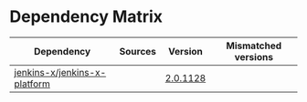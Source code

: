 # Dependency Matrix

Dependency | Sources | Version | Mismatched versions
---------- | ------- | ------- | -------------------
[jenkins-x/jenkins-x-platform](https://github.com/jenkins-x/jenkins-x-platform) |  | [2.0.1128](https://github.com/jenkins-x/jenkins-x-platform/releases/tag/v2.0.1128) | 
